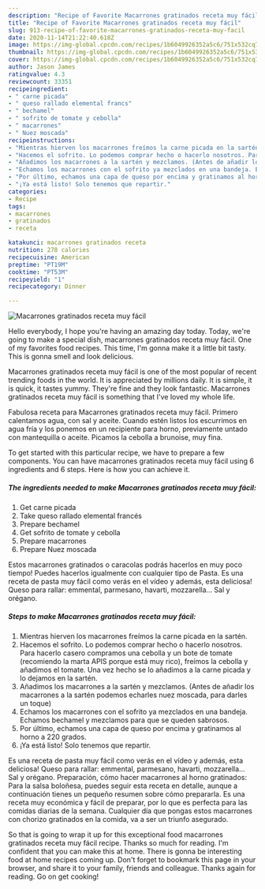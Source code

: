 ```yaml
---
description: "Recipe of Favorite Macarrones gratinados receta muy fácil"
title: "Recipe of Favorite Macarrones gratinados receta muy fácil"
slug: 913-recipe-of-favorite-macarrones-gratinados-receta-muy-facil
date: 2020-11-14T21:22:40.618Z
image: https://img-global.cpcdn.com/recipes/1b6049926352a5c6/751x532cq70/macarrones-gratinados-receta-muy-facil-foto-principal.jpg
thumbnail: https://img-global.cpcdn.com/recipes/1b6049926352a5c6/751x532cq70/macarrones-gratinados-receta-muy-facil-foto-principal.jpg
cover: https://img-global.cpcdn.com/recipes/1b6049926352a5c6/751x532cq70/macarrones-gratinados-receta-muy-facil-foto-principal.jpg
author: Jason James
ratingvalue: 4.3
reviewcount: 33351
recipeingredient:
- " carne picada"
- " queso rallado elemental francs"
- " bechamel"
- " sofrito de tomate y cebolla"
- " macarrones"
- " Nuez moscada"
recipeinstructions:
- "Mientras hierven los macarrones freímos la carne picada en la sartén."
- "Hacemos el sofrito. Lo podemos comprar hecho o hacerlo nosotros. Para hacerlo casero compramos una cebolla y un bote de tomate (recomiendo la marta APIS porque está muy rico), freímos la cebolla y añadimos el tomate. Una vez hecho se lo añadimos a la carne picada y lo dejamos en la sartén."
- "Añadimos los macarrones a la sartén y mezclamos. (Antes de añadir los macarrones a la sartén podemos echarles nuez moscada, para darles un toque)"
- "Echamos los macarrones con el sofrito ya mezclados en una bandeja. Echamos bechamel y mezclamos para que se queden sabrosos."
- "Por último, echamos una capa de queso por encima y gratinamos al horno a 220 grados."
- "¡Ya está listo! Solo tenemos que repartir."
categories:
- Recipe
tags:
- macarrones
- gratinados
- receta

katakunci: macarrones gratinados receta 
nutrition: 278 calories
recipecuisine: American
preptime: "PT19M"
cooktime: "PT53M"
recipeyield: "1"
recipecategory: Dinner

---
```



![Macarrones gratinados receta muy fácil](https://img-global.cpcdn.com/recipes/1b6049926352a5c6/751x532cq70/macarrones-gratinados-receta-muy-facil-foto-principal.jpg)

Hello everybody, I hope you're having an amazing day today. Today, we're going to make a special dish, macarrones gratinados receta muy fácil. One of my favorites food recipes. This time, I'm gonna make it a little bit tasty. This is gonna smell and look delicious.

Macarrones gratinados receta muy fácil is one of the most popular of recent trending foods in the world. It is appreciated by millions daily. It is simple, it is quick, it tastes yummy. They're fine and they look fantastic. Macarrones gratinados receta muy fácil is something that I've loved my whole life.

Fabulosa receta para Macarrones gratinados receta muy fácil. Primero calentamos agua, con sal y aceite. Cuando estén listos los escurrimos en agua frí­a y los ponemos en un recipiente para horno, previamente untado con mantequilla o aceite. Picamos la cebolla a brunoise, muy fina.


To get started with this particular recipe, we have to prepare a few components. You can have macarrones gratinados receta muy fácil using 6 ingredients and 6 steps. Here is how you can achieve it.

<!--inarticleads1-->

##### The ingredients needed to make Macarrones gratinados receta muy fácil:

1. Get  carne picada
1. Take  queso rallado elemental francés
1. Prepare  bechamel
1. Get  sofrito de tomate y cebolla
1. Prepare  macarrones
1. Prepare  Nuez moscada


Estos macarrones gratinados o caracolas podrás hacerlos en muy poco tiempo! Puedes hacerlos igualmente con cualquier tipo de Pasta. Es una receta de pasta muy fácil como verás en el vídeo y además, esta deliciosa! Queso para rallar: emmental, parmesano, havarti, mozzarella… Sal y orégano. 

<!--inarticleads2-->

##### Steps to make Macarrones gratinados receta muy fácil:

1. Mientras hierven los macarrones freímos la carne picada en la sartén.
1. Hacemos el sofrito. Lo podemos comprar hecho o hacerlo nosotros. Para hacerlo casero compramos una cebolla y un bote de tomate (recomiendo la marta APIS porque está muy rico), freímos la cebolla y añadimos el tomate. Una vez hecho se lo añadimos a la carne picada y lo dejamos en la sartén.
1. Añadimos los macarrones a la sartén y mezclamos. (Antes de añadir los macarrones a la sartén podemos echarles nuez moscada, para darles un toque)
1. Echamos los macarrones con el sofrito ya mezclados en una bandeja. Echamos bechamel y mezclamos para que se queden sabrosos.
1. Por último, echamos una capa de queso por encima y gratinamos al horno a 220 grados.
1. ¡Ya está listo! Solo tenemos que repartir.


Es una receta de pasta muy fácil como verás en el vídeo y además, esta deliciosa! Queso para rallar: emmental, parmesano, havarti, mozzarella… Sal y orégano. Preparación, cómo hacer macarrones al horno gratinados: Para la salsa boloñesa, puedes seguir esta receta en detalle, aunque a continuación tienes un pequeño resumen sobre cómo prepararla. Es una receta muy económica y fácil de preparar, por lo que es perfecta para las comidas diarias de la semana. Cualquier día que pongas estos macarrones con chorizo gratinados en la comida, va a ser un triunfo asegurado. 

So that is going to wrap it up for this exceptional food macarrones gratinados receta muy fácil recipe. Thanks so much for reading. I'm confident that you can make this at home. There is gonna be interesting food at home recipes coming up. Don't forget to bookmark this page in your browser, and share it to your family, friends and colleague. Thanks again for reading. Go on get cooking!
